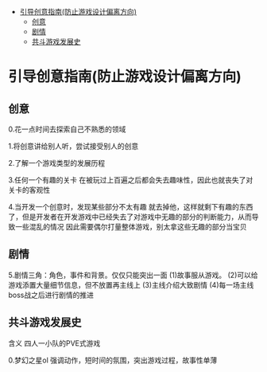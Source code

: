 
<!-- @import "[TOC]" {cmd="toc" depthFrom=1 depthTo=6 orderedList=false} -->


<!-- code_chunk_output -->

- [引导创意指南(防止游戏设计偏离方向)](#引导创意指南防止游戏设计偏离方向)
  - [创意](#创意)
  - [剧情](#剧情)
  - [共斗游戏发展史](#共斗游戏发展史)

<!-- /code_chunk_output -->
# 引导创意指南(防止游戏设计偏离方向)

## 创意

0.花一点时间去探索自己不熟悉的领域

1.将创意讲给别人听，尝试接受别人的创意

2.了解一个游戏类型的发展历程

3.任何一个有趣的关卡 在被玩过上百遍之后都会失去趣味性，因此也就丧失了对关卡的客观性

4.当开发一个创意时，发现某些部分不太有趣
  就去掉他，这样就剩下有趣的东西了，但是开发者在开发游戏中已经失去了对游戏中无趣的部分的判断能力，从而导致一些混乱的情况
  因此需要偶尔打量整体游戏，别太拿这些无趣的部分当宝贝

## 剧情

5.剧情三角：角色，事件和背景。仅仅只能突出一面
(1)故事服从游戏。
(2)可以给游戏添置大量细节信息，但不放置再主线上
(3)主线介绍大致剧情
(4)每一场主线boss战之后进行剧情的推进

## 共斗游戏发展史

含义 四人一小队的PVE式游戏

0.梦幻之星ol 强调动作，短时间的氛围，突出游戏过程，故事性单薄












